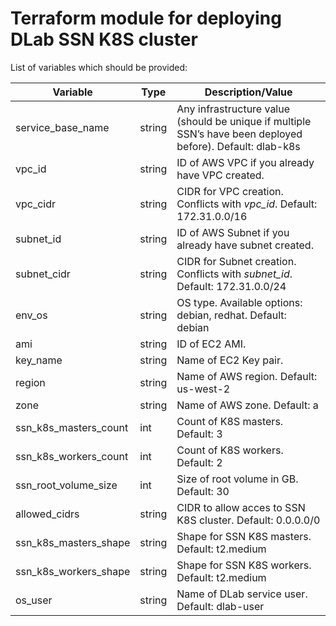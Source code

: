 # Terraform module for deploying DLab SSN K8S cluster

List of variables which should be provided:

| Variable                 | Type   | Description/Value                                                                                         |
|--------------------------|--------|-----------------------------------------------------------------------------------------------------------|
| service\_base\_name      | string | Any infrastructure value (should be unique if multiple SSN’s have been deployed before). Default: dlab-k8s|
| vpc\_id                  | string | ID of AWS VPC if you already have VPC created.                                                            | 
| vpc\_cidr                | string | CIDR for VPC creation. Conflicts with _vpc\_id_. Default: 172.31.0.0/16                                   |
| subnet\_id               | string | ID of AWS Subnet if you already have subnet created.                                                      |
| subnet\_cidr             | string | CIDR for Subnet creation. Conflicts with _subnet\_id_. Default: 172.31.0.0/24                             |
| env\_os                  | string | OS type. Available options: debian, redhat. Default: debian                                               |
| ami                      | string | ID of EC2 AMI.                                                                                            |
| key\_name                | string | Name of EC2 Key pair.                                                                                     |
| region                   | string | Name of AWS region. Default: us-west-2                                                                    |
| zone                     | string | Name of AWS zone. Default: a                                                                              |
| ssn\_k8s\_masters\_count | int    | Count of K8S masters. Default: 3                                                                          |
| ssn\_k8s\_workers\_count | int    | Count of K8S workers. Default: 2                                                                          |
| ssn\_root\_volume\_size  | int    | Size of root volume in GB. Default: 30                                                                    |
| allowed\_cidrs           | string | CIDR to allow acces to SSN K8S cluster. Default: 0.0.0.0/0                                                |
| ssn\_k8s\_masters\_shape | string | Shape for SSN K8S masters. Default: t2.medium                                                             |
| ssn\_k8s\_workers\_shape | string | Shape for SSN K8S workers. Default: t2.medium                                                             |
| os\_user                 | string | Name of DLab service user. Default: dlab-user                                                             |